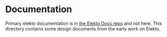 # Documentation

Primary elekto documentation is in [the Elekto Docs repo](https://github.com/elekto-io/docs) and not here.  This directory contains some design documents from the early work on Elekto.

